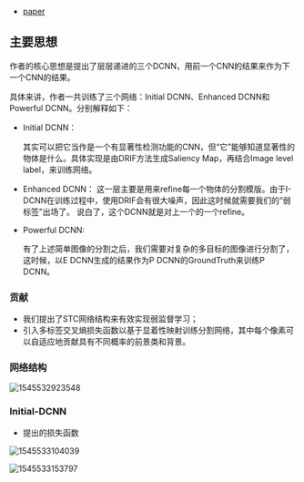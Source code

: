 * [paper](paper/21.002-16-STC-A-Simple-to-Complex-Framework-for-Weakly-supervised-Semantic-Segmentation.pdf)
## 主要思想

作者的核心思想是提出了层层递进的三个DCNN，用前一个CNN的结果来作为下一个CNN的结果。

具体来讲，作者一共训练了三个网络：Initial DCNN、Enhanced DCNN和Powerful DCNN。分别解释如下：

- Initial DCNN：

  其实可以把它当作是一个有显著性检测功能的CNN，但“它”能够知道显著性的物体是什么。具体实现是由DRIF方法生成Saliency Map，再结合Image level label，来训练网络。

- Enhanced DCNN： 这一层主要是用来refine每一个物体的分割模版。由于I-DCNN在训练过程中，使用DRIF会有很大噪声，因此这时候就需要我们的“弱标签”出场了。 说白了，这个DCNN就是对上一个的一个refine。

- Powerful DCNN:

  有了上述简单图像的分割之后，我们需要对复杂的多目标的图像进行分割了，这时候，以E DCNN生成的结果作为P DCNN的GroundTruth来训练P DCNN。

### 贡献

* 我们提出了STC网络结构来有效实现弱监督学习；
* 引入多标签交叉熵损失函数以基于显着性映射训练分割网络，其中每个像素可以自适应地贡献具有不同概率的前景类和背景。

### 网络结构

![1545532923548](readme/21.002-网络结构.png)

### Initial-DCNN 

* 提出的损失函数

![1545533104039](readme/21.002-initial_DCNN_损失.png)

![1545533153797](readme/21.002-initial_DCNN_损失_02.png)